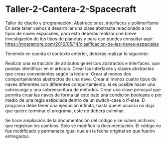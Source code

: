# Taller-2-Cantera-2-Spacecraft
Taller de diseño y programación: Abstracciones, interfaces y polimorfismo
En este taller vamos a desarrollar una clase abstracta relacionado a los tipos de naves espaciales, para esto deberás realizar une breve investigación de los tipos de planetas y para eso puedes consultar aquí:
https://moaramore.com/2016/05/14/clasificacion-de-las-naves-espaciales

Teniendo en cuenta el contexto anterior, deberás realizar lo siguiente:

Realizar una extracción de atributos genéricos abstractos e interfaces, que puedas identificar en el artículo. Crear las interfaces y clases abstractas que creas convenientes según la lectura.
Crear al menos dos comportamientos abstractos de una nave.
Crear al menos cuatro tipos de naves diferentes con diferentes comportamiento, si es posible hacer una sobrecarga y una sobreescritura de métodos.
Crear una clase principal que permita crear las naves de forma tal este bajo una condición booleana o por medio de una regla estipulada dentro de un switch-case o if-else.
El programa debe tener una ejecución infinita, hasta que el usuario no diga que quiere terminar el programa, este no deberá culminar.

Se hace ampliación de la documentación del código y se suben  archivos que registran los cambios. Solo se modificó la documentación. El código no fue modificado y permanece igual que en la fecha original en que fueron entregados.
